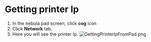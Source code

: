 # Getting printer Ip

1. In the nebula pad screen, click **cog** icon
2. Click **Network** tab.
3. Here you will see the printer Ip.
    ![GettingPrinterIpFromPad.png](images/GettingPrinterIpFromPad.png)